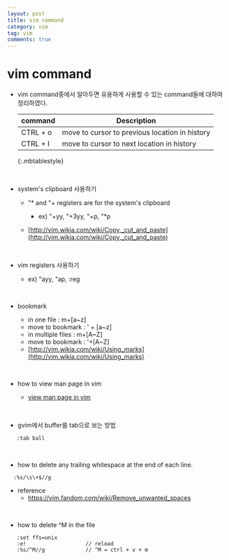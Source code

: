 ```yaml
---
layout: post
title: vim command
category: vim
tag: vim
comments: true
---
```


# vim command
* vim command중에서 알아두면 유용하게 사용할 수 있는 command들에 대하여 정리하였다.


    | command | Description |
    | ------- | ----------- | 
    | CTRL + o | move to cursor to previous location in history |
    | CTRL + I | move to cursor to next location in history | 
    {:.mbtablestyle}  

<br />

* system's clipboard 사용하기

  * \"* and "+ registers are for the system's clipboard
      * ex) "+yy, "+3yy, "+p, "*p
      
  * [http://vim.wikia.com/wiki/Copy,_cut_and_paste](http://vim.wikia.com/wiki/Copy,_cut_and_paste) 

<br />

* vim registers 사용하기

  * ex) "ayy, "ap, :reg

<br />

* bookmark

  * in one file : m+[a~z]
  * move to bookmark : '  + [a~z]
  * in multiple files : m+[A~Z]
  * move to bookmark : '+[A~Z]
  *  [http://vim.wikia.com/wiki/Using_marks](http://vim.wikia.com/wiki/Using_marks) 

<br />

* how to view man page in vim 

  * [view man page in vim](http://daeny2.tistory.com/entry/vim-%ED%8E%B8%EC%A7%91%EA%B8%B0%EC%97%90%EC%84%9C-man-page-%EB%B3%B4%EA%B8%B0) 
  
<br />

* gvim에서 buffer를 tab으로 보는 방법

```
   :tab ball
```

<br />

* how to delete any trailing whitespace at the end of each line.

```
  :%s/\s\+$//g
```
  * reference
    * https://vim.fandom.com/wiki/Remove_unwanted_spaces
  
<br />

* how to delete ^M in the file

```
   :set ffs=unix
   :e!                   // reload
   :%s/^M//g             // ^M = ctrl + v + m
```

